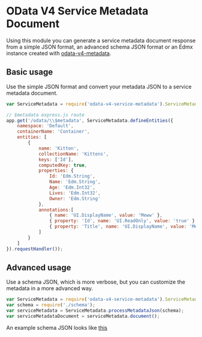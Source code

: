 # OData V4 Service Metadata Document

Using this module you can generate a service metadata document response from a simple JSON format, an advanced schema JSON format or an Edmx instance created with [odata-v4-metadata](https://github.com/jaystack/odata-v4-metadata).

## Basic usage

Use the simple JSON format and convert your metadata JSON to a service metadata document.

```javascript
var ServiceMetadata = require('odata-v4-service-metadata').ServiceMetadata;

// $metadata express.js route
app.get('/odata/\\$metadata', ServiceMetadata.defineEntities({
    namespace: 'Default',
    containerName: 'Container',
    entities: [
        {
            name: 'Kitten',
            collectionName: 'Kittens',
            keys: ['Id'],
            computedKey: true,
            properties: {
                Id: 'Edm.String',
                Name: 'Edm.String',
                Age: 'Edm.Int32',
                Lives: 'Edm.Int32',
                Owner: 'Edm.String'
            },
            annotations:[
                { name: 'UI.DisplayName', value: 'Meww' },
                { property: 'Id', name: 'UI.ReadOnly', value: 'true' },
                { property: 'Title', name: 'UI.DisplayName', value: 'Meww Meww' },
            ]
        }
    ]
}).requestHandler());
```

## Advanced usage

Use a schema JSON, which is more verbose, but you can customize the metadata in a more advanced way.

```javascript
var ServiceMetadata = require('odata-v4-service-metadata').ServiceMetadata;
var schema = require('./schema');
var serviceMetadata = ServiceMetadata.processMetadataJson(schema);
var serviceMetadataDocument = serviceMetadata.document();
```

An example schema JSON looks like [this](https://raw.githubusercontent.com/jaystack/odata-v4-service-metadata/master/tests/schema2.json)
